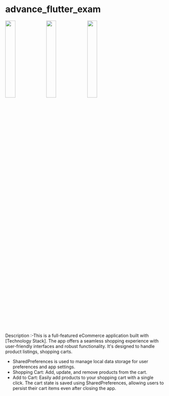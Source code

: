 # advance_flutter_exam
<img src = "https://github.com/user-attachments/assets/3c9af8d2-a296-4c8a-8e37-635528fe2d7c"  height = 25%  width=25%>
<img src = "https://github.com/user-attachments/assets/8d612951-044b-4ce8-a517-72f4e2194a93"  height = 25%  width=25%>
<img src = "https://github.com/user-attachments/assets/2b1e222d-382a-4691-9bf8-8d4b256b5fad"  height = 25%  width=25%>


Description :-This is a full-featured eCommerce application built with [Technology Stack]. The app offers a seamless shopping experience with user-friendly interfaces and robust functionality. It's designed to handle product listings, shopping carts.
- SharedPreferences is used to manage local data storage for user preferences and app settings.
- Shopping Cart: Add, update, and remove products from the cart.
- Add to Cart: Easily add products to your shopping cart with a single click. The cart state is saved using SharedPreferences, allowing users to persist their cart items even after closing the app.
